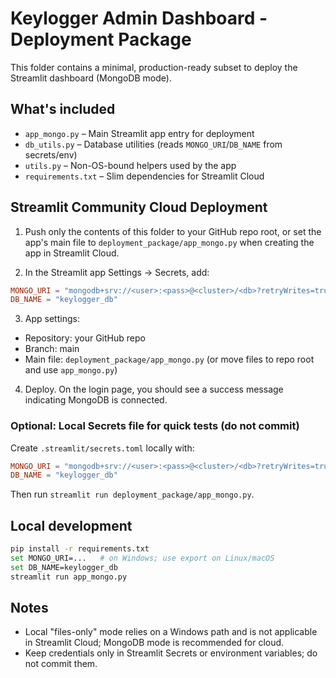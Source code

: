 # Keylogger Admin Dashboard - Deployment Package

This folder contains a minimal, production-ready subset to deploy the Streamlit dashboard (MongoDB mode).

## What's included

- `app_mongo.py` – Main Streamlit app entry for deployment
- `db_utils.py` – Database utilities (reads `MONGO_URI`/`DB_NAME` from secrets/env)
- `utils.py` – Non-OS-bound helpers used by the app
- `requirements.txt` – Slim dependencies for Streamlit Cloud

## Streamlit Community Cloud Deployment

1) Push only the contents of this folder to your GitHub repo root, or set the app's main file to `deployment_package/app_mongo.py` when creating the app in Streamlit Cloud.

2) In the Streamlit app Settings → Secrets, add:
```toml
MONGO_URI = "mongodb+srv://<user>:<pass>@<cluster>/<db>?retryWrites=true&w=majority"
DB_NAME = "keylogger_db"
```

3) App settings:
- Repository: your GitHub repo
- Branch: main
- Main file: `deployment_package/app_mongo.py` (or move files to repo root and use `app_mongo.py`)

4) Deploy. On the login page, you should see a success message indicating MongoDB is connected.

### Optional: Local Secrets file for quick tests (do not commit)
Create `.streamlit/secrets.toml` locally with:
```toml
MONGO_URI = "mongodb+srv://<user>:<pass>@<cluster>/<db>?retryWrites=true&w=majority"
DB_NAME = "keylogger_db"
```
Then run `streamlit run deployment_package/app_mongo.py`.

## Local development

```bash
pip install -r requirements.txt
set MONGO_URI=...   # on Windows; use export on Linux/macOS
set DB_NAME=keylogger_db
streamlit run app_mongo.py
```

## Notes

- Local "files-only" mode relies on a Windows path and is not applicable in Streamlit Cloud; MongoDB mode is recommended for cloud.
- Keep credentials only in Streamlit Secrets or environment variables; do not commit them.

